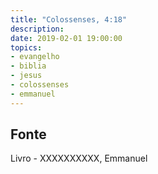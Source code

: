 ```yaml
---
title: "Colossenses, 4:18"
description: 
date: 2019-02-01 19:00:00
topics: 
- evangelho
- biblia
- jesus
- colossenses
- emmanuel
---
```





## Fonte
Livro - XXXXXXXXXX, Emmanuel
